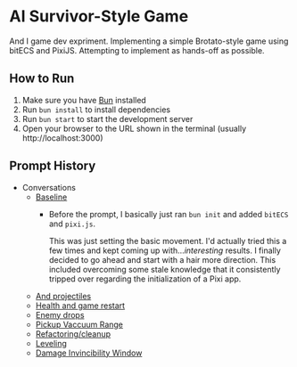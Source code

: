 # AI Survivor-Style Game

And I game dev expriment. Implementing a simple Brotato-style game using bitECS and PixiJS. Attempting to implement as hands-off as possible.

## How to Run

1. Make sure you have [Bun](https://bun.sh/) installed
2. Run `bun install` to install dependencies
3. Run `bun start` to start the development server
4. Open your browser to the URL shown in the terminal (usually http://localhost:3000)

## Prompt History

- Conversations
	- [Baseline](./conversation/conversation-1-44378ec.md)
		- Before the prompt, I basically just ran `bun init` and added `bitECS` and `pixi.js`.

			This was just setting the basic movement. I'd actually tried this a few times and kept coming up with..._interesting_ results. I finally decided to go ahead and start with a hair more direction. This included overcoming some stale knowledge that it consistently tripped over regarding the initialization of a Pixi app.
	- [And projectiles](./conversations/conversation-2-36f2655.md)
	- [Health and game restart](./conversations/conversation-3-76ea286.md)
	- [Enemy drops](./conversations/conversation-4-dd5e538.md)
	- [Pickup Vaccuum Range](./conversations/conversation-5-59d75fa.md)
	- [Refactoring/cleanup](./conversations/conversation-6.md)
	- [Leveling](./conversations/conversation-7-621344b.md)
	- [Damage Invincibility Window](./conversations/conversation-8-6de16ed.md)

